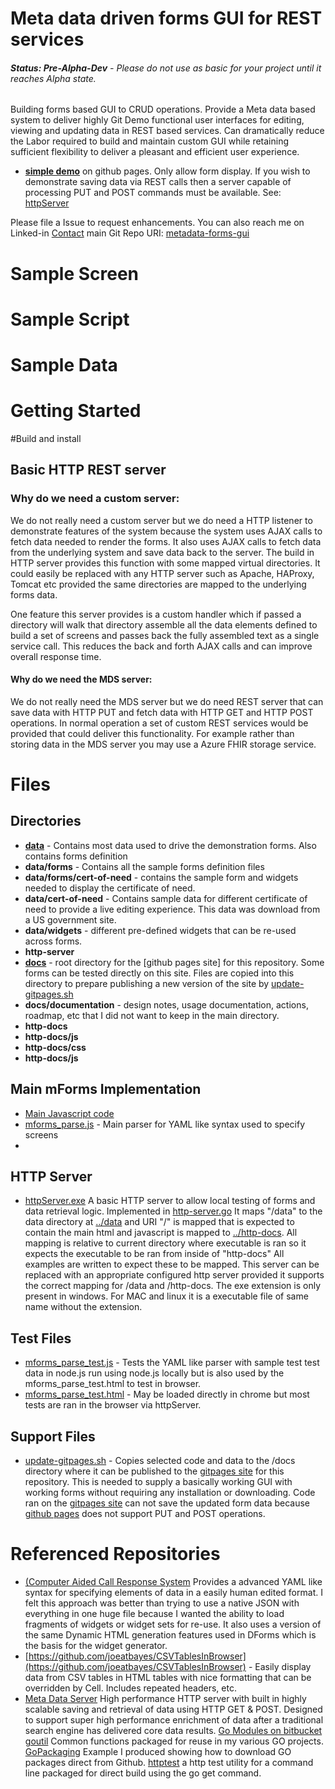 # 
# Meta data driven forms GUI for REST services
###### ***Status: Pre-Alpha-Dev** - Please do not use as basic for your project until it reaches Alpha state.*    

Building forms based GUI to CRUD operations.  Provide a Meta data based system to deliver highly Git Demo functional user interfaces for editing, viewing and updating data in REST based services.   Can dramatically reduce the Labor required to build and maintain custom GUI while retaining sufficient flexibility to deliver a pleasant and efficient user experience.  

* **[simple demo]( https://joeatbayes.github.io/metadata-forms-gui/)** on github pages.  Only allow form display.   If you wish to demonstrate saving data via REST calls then a server capable of processing PUT and POST commands must be available.  See: [httpServer](httpServer)

Please file a Issue to request enhancements.  You can also reach me on Linked-in [Contact](https://www.linkedin.com/in/joe-ellsworth-68222/)   main Git Repo URI:   [metadata-forms-gui](https://github.com/joeatbayes/metadata-forms-gui) 


# Sample Screen

# Sample Script

# Sample Data

# Getting Started

#Build and install

## Basic HTTP REST server

### Why do we need a custom server:

We do not really need a custom server but we do need a HTTP listener to demonstrate features of the system because the system uses AJAX calls to fetch data needed to render the forms.  It also uses AJAX calls to fetch data from the underlying system and save data back to the server.  The build in HTTP server provides this function with some mapped virtual directories.  It could easily be replaced with any HTTP server such as Apache,  HAProxy,  Tomcat etc provided the same directories are mapped to the underlying forms data.

One feature this server provides is a custom handler which if passed a directory will walk that directory assemble all the data elements defined to build a set of screens and passes back the fully assembled text as a single service call.  This reduces the back and forth AJAX calls and can improve overall response time. 

#### Why do we need the MDS server:

We do not really need the MDS server but we do need REST server that can save data with HTTP PUT and fetch data with HTTP GET and HTTP POST operations.     In normal operation a set of custom REST services would be provided that could deliver this functionality.  For example rather than storing data in the MDS server you may use a Azure FHIR storage service.



# Files

## Directories 

* **[data](data)** - Contains most data used to drive the demonstration forms.  Also contains forms definition
* **data/forms** - Contains all the sample forms definition files 
* **data/forms/cert-of-need** - contains the sample form and widgets needed to display the certificate of need.
* **data/cert-of-need** - Contains sample data for different certificate of need to provide a live editing experience.  This data was download from a US government site.
* **data/widgets** - different pre-defined widgets that can be re-used across forms. 
* **http-server**
* **[docs](docs)** - root directory for the [github pages site] for this repository.  Some forms can be tested directly on this site.  Files are copied into this directory to prepare publishing a new version of the site by [update-gitpages.sh](update-gitpages.sh)
* **docs/documentation** - design notes,  usage documentation,  actions, roadmap, etc that I did not want to keep in the main directory.
* **http-docs**
* **http-docs/js**
* **http-docs/css**
* **http-docs/js**

## Main mForms Implementation

* [Main Javascript code](http-docs/js)
* [mforms_parse.js](http-docs/js/mforms_parse.js) - Main parser for YAML like syntax used to specify screens
* 



## HTTP Server

* [httpServer.exe](http-server/http-server.exe) A basic HTTP server to allow local testing of forms and data retrieval logic.   Implemented in  [http-server.go](httpSever/http-server.go)  It maps "/data" to the data directory at [../data](data/) and URI "/" is mapped that is expected to contain the main html and javascript is mapped to [../http-docs](http-docs).   All mapping is relative to current directory where executable is ran so it expects the executable to be ran from inside of "http-docs" All examples are written to expect these to be mapped.  This server can be replaced with an appropriate configured http server provided it supports the correct mapping for /data and /http-docs.  The exe extension is only present in windows.  For MAC and linux it is a executable file of same name without the extension.

## Test Files



* [mforms_parse_test.js](http-docs/js/mforms_parse_test.js) - Tests the YAML like parser with sample test test data in node.js run using node.js locally but is also used by the mforms_parse_test.html to test in browser.
* [mforms_parse_test.html](http-docs/js/mforms_parse_test.html) - May be loaded directly in chrome but most tests are ran in the browser via httpServer.



## Support Files

* [update-gitpages.sh](update-gitpages.sh) - Copies selected code and data to the /docs directory where it can be published to the [gitpages site](https://joeatbayes.github.io/metadata-forms-gui/) for this repository.  This is needed to supply a basically working GUI with working forms without requiring any installation or downloading.    Code ran on the [gitpages site](https://joeatbayes.github.io/metadata-forms-gui/) can not save the updated form data because [github pages](https://help.github.com/en/github/working-with-github-pages/about-github-pages) does not support PUT and POST operations.



# Referenced Repositories

* [(Computer Aided Call Response System](https://bitbucket.org/joexdobs/computer-aided-call-response-engine) Provides a advanced YAML like syntax for specifying elements of data in a easily human edited format.   I felt this approach was better than trying to use a native JSON with everything in one huge file because I wanted the ability to load fragments of widgets or widget sets for re-use.  It also uses a version of the same Dynamic HTML generation features used in DForms which is the basis for the widget generator.
* [https://github.com/joeatbayes/CSVTablesInBrowser](https://github.com/joeatbayes/CSVTablesInBrowser)  - Easily display data from CSV tables in HTML tables with nice formatting that can be overridden by Cell.  Includes repeated headers, etc.  
* [Meta Data Server](https://bitbucket.org/joexdobs/meta-data-server/src/master/)  High performance HTTP server with built in highly scalable saving and retrieval of data using HTTP GET & POST.  Designed to support super high performance enrichment of data after a traditional search engine has delivered core data results.  [Go Modules on bitbucket](https://medium.com/rungo/anatomy-of-modules-in-go-c8274d215c16)  [goutil](https://github.com/joeatbayes/goutil) Common functions packaged for reuse in my various GO projects.   [GoPackaging](https://github.com/joeatbayes/GoPackaging) Example I produced showing how to download GO packages direct from Github.   [httptest](https://github.com/joeatbayes/http-stress-test) a http test utility for a command line packaged for direct build using the go get command.





